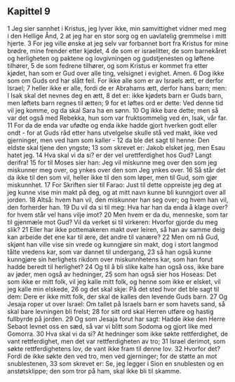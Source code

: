 ## Kapittel 9

1 Jeg sier sannhet i Kristus, jeg lyver ikke, min samvittighet vidner med meg i den Hellige Ånd,
2 at jeg har en stor sorg og en uavlatelig gremmelse i mitt hjerte.
3 For jeg ville ønske at jeg selv var forbannet bort fra Kristus for mine brødre, mine frender etter kjødet,
4 de som er israelitter, de som barnekåret og herligheten og paktene og lovgivningen og gudstjenesten og løftene tilhører,
5 de som fedrene tilhører, og som Kristus er kommet fra etter kjødet, han som er Gud over alle ting, velsignet i evighet. Amen.
6 Dog ikke som om Guds ord har slått feil. For ikke alle som er av Israels ætt, er derfor Israel;
7 heller ikke er alle, fordi de er Abrahams ætt, derfor hans barn; men: I Isak skal det nevnes deg en ætt,
8 det er: ikke kjødets barn er Guds barn, men løftets barn regnes til ætten;
9 for et løftes ord er dette: Ved denne tid vil jeg komme, og da skal Sara ha en sønn.
10 Og ikke bare dette; men så var det også med Rebekka, hun som var fruktsommelig ved én, Isak, vår far.
11 For da de enda var ufødte og enda ikke hadde gjort hverken godt eller ondt - for at Guds råd etter hans utvelgelse skulle stå ved makt, ikke ved gjerninger, men ved ham som kaller -
12 da ble det sagt til henne: Den eldste skal tjene den yngste;
13 som skrevet er: Jakob elsket jeg, men Esau hatet jeg.
14 Hva skal vi da si? er der vel urettferdighet hos Gud? Langt derifra!
15 for til Moses sier han: Jeg vil miskunne meg over den som jeg miskunner meg over, og ynkes over den som Jeg ynkes over.
16 Så står det da ikke til den som vil, heller ikke til den som løper, men til Gud, som gjør miskunnhet.
17 For Skriften sier til Farao: Just til dette oppreiste jeg deg at jeg kunne vise min makt på deg, og at mitt navn kunne bli kunngjort over all jorden.
18 Altså: hvem han vil, den miskunner han seg over; og hvem han vil, den forherder han.
19 Du vil da si til meg: Hva har han da enda å klage over? for hvem står vel hans vilje imot?
20 Men hvem er da du, menneske, som tar til gjenmæle mot Gud? Vil da verket si til virkeren: Hvorfor gjorde du meg slik?
21 Eller har ikke pottemakeren makt over leiren, så han av samme deig kan arbeide det ene kar til ære, det andre til vanære?
22 Men om nå Gud, skjønt han ville vise sin vrede og kunngjøre sin makt, dog i stort langmod tålte vredens kar, som var dannet til undergang,
23 så han også kunne kunngjøre sin herlighets rikdom over miskunnhetens kar, som han forut hadde beredt til herlighet?
24 Og til å bli slike kalte han også oss, ikke bare av jøder, men også av hedninger,
25 som han også sier hos Hoseas: Det som ikke er mitt folk, vil jeg kalle mitt folk, og henne som ikke er elsket, vil jeg kalle min elskede,
26 og det skal skje: På det sted hvor det ble sagt til dem: Dere er ikke mitt folk, der skal de kalles den levende Guds barn.
27 Og Jesaja roper ut over Israel: Om tallet på Israels barn er som havets sand, så skal bare levningen bli frelst;
28 for sitt ord skal Herren utføre og hastig fullbyrde på jorden.
29 Og som Jesaja forut har sagt: Hadde ikke den Herre Sebaot levnet oss en sæd, så var vi blitt som Sodoma og gjort like med Gomorra.
30 Hva skal vi da si? At hedninger som ikke søkte rettferdighet, de vant rettferdighet, men det var rettferdigheten av tro;
31 Israel derimot, som søkte rettferdighetens lov, de vant ikke fram til denne lov.
32 Hvorfor det? Fordi de ikke søkte den ved tro, men ved gjerninger; for de støtte an mot snublestenen,
33 som skrevet er: Se, jeg legger i Sion en snublesten og en anstøtsklippe; den som tror på ham, skal ikke bli til skamme.

